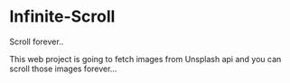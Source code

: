 # Infinite-Scroll
Scroll forever..

This web project is going to fetch images from Unsplash api and you can scroll those images forever...
